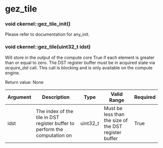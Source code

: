 # gez_tile

### void ckernel::gez_tile_init()

Please refer to documentation for any_init. 

### void ckernel::gez_tile(uint32_t idst)

Will store in the output of the compute core True if each element is greater than or equal to zero. The DST register buffer must be in acquired state via *acquire_dst* call. This call is blocking and is only available on the compute engine.

Return value: None

| Argument      | Description                                                                | Type      | Valid Range                                           | Required       |
|---------------|----------------------------------------------------------------------------|-----------|-------------------------------------------------------|----------------|
| idst          | The index of the tile in DST register buffer to perform the computation on | uint32_t  | Must be less than the size of the DST register buffer | True           |
